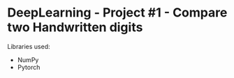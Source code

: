 # DeepLearning - Project #1 - Compare two Handwritten digits

Libraries used: 

<ul>
<li>NumPy</li>
<li>Pytorch</li>
</ul>
